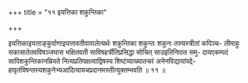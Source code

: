 +++
title = "११ इयत्तिका शकुन्तिका"

+++

इयत्तिकाइयत्ताङ्कुर्वाणाइयत्तावतीवावालेत्यर्थः शकुन्तिका शकुन्तः शकुनः तस्यस्त्रीतां कपिञ्च- लीमाहुः सकासातेतवविषञ्जघास भक्षितवती साविषहर्त्रीतिप्रसिद्धा सोचित् साउइतिनिपात समु- दायएकम्पदं सापिशकुन्तिकानम्रियते नित्यप्रतिपक्षत्वाद्विषस्य शिष्टंव्याख्यातचरं अनेनविद्यायांयद्दे- हावृतंविषन्तस्यशकुनेभ्यआदित्यायचप्रदानमस्तीत्युक्तम्भवति ॥ ११ ॥